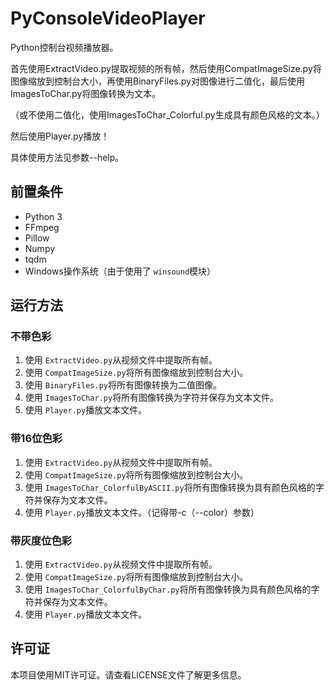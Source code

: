 # PyConsoleVideoPlayer

Python控制台视频播放器。

首先使用ExtractVideo.py提取视频的所有帧，然后使用CompatImageSize.py将图像缩放到控制台大小，再使用BinaryFiles.py对图像进行二值化，最后使用ImagesToChar.py将图像转换为文本。

（或不使用二值化，使用ImagesToChar_Colorful.py生成具有颜色风格的文本。）

然后使用Player.py播放！

具体使用方法见参数--help。

## 前置条件

* Python 3
* FFmpeg
* Pillow
* Numpy
* tqdm
* Windows操作系统（由于使用了 `winsound`模块）

## 运行方法

### 不带色彩

1. 使用 `ExtractVideo.py`从视频文件中提取所有帧。
2. 使用 `CompatImageSize.py`将所有图像缩放到控制台大小。
3. 使用 `BinaryFiles.py`将所有图像转换为二值图像。
4. 使用 `ImagesToChar.py`将所有图像转换为字符并保存为文本文件。
5. 使用 `Player.py`播放文本文件。

### 带16位色彩

1. 使用 `ExtractVideo.py`从视频文件中提取所有帧。
2. 使用 `CompatImageSize.py`将所有图像缩放到控制台大小。
3. 使用 `ImagesToChar_ColorfulByASCII.py`将所有图像转换为具有颜色风格的字符并保存为文本文件。
4. 使用 `Player.py`播放文本文件。（记得带-c（--color）参数）

### 带灰度位色彩

1. 使用 `ExtractVideo.py`从视频文件中提取所有帧。
2. 使用 `CompatImageSize.py`将所有图像缩放到控制台大小。
3. 使用 `ImagesToChar_ColorfulByChar.py`将所有图像转换为具有颜色风格的字符并保存为文本文件。
4. 使用 `Player.py`播放文本文件。

## 许可证

本项目使用MIT许可证。请查看LICENSE文件了解更多信息。
